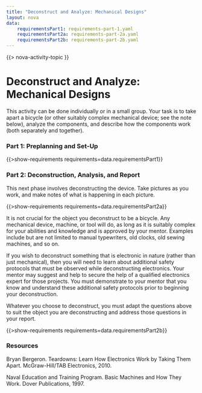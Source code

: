 ```yaml
---
title: "Deconstruct and Analyze: Mechanical Designs"
layout: nova
data:
    requirementsPart1: requirements-part-1.yaml
    requirementsPart2a: requirements-part-2a.yaml
    requirementsPart2b: requirements-part-2b.yaml
---
```


{{> nova-activity-topic }}

# Deconstruct and Analyze: Mechanical Designs

This activity can be done individually or in a small group. Your task is to take apart a bicycle (or other suitably complex mechanical device; see the note below), analyze the components, and describe how the components work (both separately and together).

### Part 1: Preplanning and Set-Up

{{>show-requirements requirements=data.requirementsPart1}}

### Part 2: Deconstruction, Analysis, and Report

This next phase involves deconstructing the device. Take pictures as you work, and make notes of what is happening in each picture.

{{>show-requirements requirements=data.requirementsPart2a}}

It is not crucial for the object you deconstruct to be a bicycle. Any mechanical device, machine, or tool will do, as long as it is suitably complex for your abilities and knowledge and is approved by your mentor. Examples include but are not limited to manual typewriters, old clocks, old sewing machines, and so on.

If you wish to deconstruct something that is electronic in nature (rather than just mechanical), then you will need to learn about additional safety protocols that must be observed while deconstructing electronics. Your mentor may suggest and help to secure the help of a qualified electronics expert for those projects. You must demonstrate to your mentor that you know and understand these additional safety protocols prior to beginning your deconstruction.

Whatever you choose to deconstruct, you must adapt the questions above to suit the object you are deconstructing and address those questions in your report.

{{>show-requirements requirements=data.requirementsPart2b}}

### Resources

Bryan Bergeron. Teardowns: Learn How Electronics Work by Taking Them Apart. McGraw-Hill/TAB Electronics, 2010.

Naval Education and Training Program. Basic Machines and How They Work. Dover Publications, 1997.

